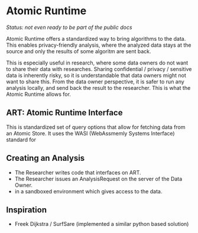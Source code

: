 # Atomic Runtime

_Status: not even ready to be part of the public docs_

Atomic Runtime offers a standardized way to bring algorithms to the data.
This enables privacy-friendly analysis, where the analyzed data stays at the source and only the results of some algoritm are sent back.

This is especially useful in research, where some data owners do not want to share their data with researches.
Sharing confidential / privacy / sensitive data is inherently risky, so it is understandable that data owners might not want to share this.
From the data owner perspective, it is safer to run any analysis locally, and send back the result to the researcher.
This is what the Atomic Runtime allows for.

## ART: Atomic Runtime Interface

This is standardized set of query options that allow for fetching data from an Atomic Store.
It uses the WASI (WebAssmemly Systems Interface) standard for

## Creating an Analysis

- The Researcher writes code that interfaces on ART.
- The Researcher issues an AnalysisRequest on the server of the Data Owner.
- in a sandboxed environment which gives access to the data.

## Inspiration

- Freek Dijkstra / SurfSare (implemented a similar python based solution)
